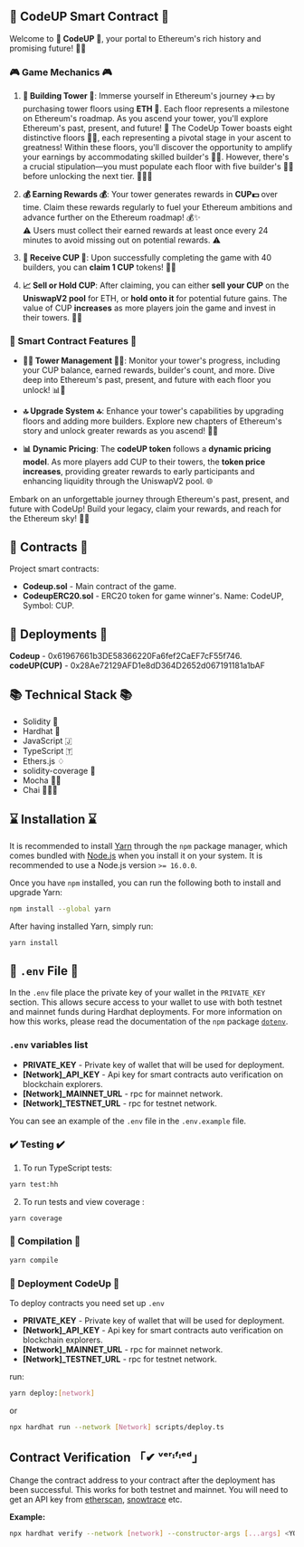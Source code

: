 ## 💎 CodeUP Smart Contract 💎

Welcome to **💎 CodeUP 💎**, your portal to Ethereum's rich history and promising future! 🏰🚀

### 🎮 Game Mechanics 🎮

1. **🏢 Building Tower 🏢**: Immerse yourself in Ethereum's journey ✈️💵 by purchasing tower floors using **ETH 💎**. Each floor represents a milestone on Ethereum's roadmap. As you ascend your tower, you'll explore Ethereum's past, present, and future! 🌆 The CodeUp Tower boasts eight distinctive floors 👷🏽, each representing a pivotal stage in your ascent to greatness! Within these floors, you'll discover the opportunity to amplify your earnings by accommodating skilled builder's 👨‍🚀. However, there's a crucial stipulation—you must populate each floor with five builder's 👨‍🚀 before unlocking the next tier. 🧑‍💻🔑

2. **💰 Earning Rewards 💰**: Your tower generates rewards in **CUP💵** over time. Claim these rewards regularly to fuel your Ethereum ambitions and advance further on the Ethereum roadmap! 💰✨  
   ⚠️ Users must collect their earned rewards at least once every 24 minutes to avoid missing out on potential rewards. ⚠️

3. **🚀 Receive CUP 🚀**: Upon successfully completing the game with 40 builders, you can **claim 1 CUP** tokens! 🌟🚀

4. **📈 Sell or Hold CUP**: After claiming, you can either **sell your CUP** on the **UniswapV2 pool** for ETH, or **hold onto it** for potential future gains. The value of CUP **increases** as more players join the game and invest in their towers. 💎🚀

### 🌟 Smart Contract Features 🌟

- **👨‍💼 Tower Management 👨‍💼**: Monitor your tower's progress, including your CUP balance, earned rewards, builder's count, and more. Dive deep into Ethereum's past, present, and future with each floor you unlock! 📊🏰

- **🔝 Upgrade System 🔝**: Enhance your tower's capabilities by upgrading floors and adding more builders. Explore new chapters of Ethereum's story and unlock greater rewards as you ascend! 🌟🚀

- **📊 Dynamic Pricing**: The **codeUP token** follows a **dynamic pricing model**. As more players add CUP to their towers, the **token price increases**, providing greater rewards to early participants and enhancing liquidity through the UniswapV2 pool. 🌐

Embark on an unforgettable journey through Ethereum's past, present, and future with CodeUp! Build your legacy, claim your rewards, and reach for the Ethereum sky! 🌟🌈

## 📜 Contracts 📜

Project smart contracts:
- **Codeup.sol** - Main contract of the game.  
- **CodeupERC20.sol** - ERC20 token for game winner's. Name: CodeUP, Symbol: CUP.

## 📜 Deployments 📜
**Codeup** - 0x61967661b3DE58366220Fa6fef2CaEF7cF55f746.  
**codeUP(CUP)** - 0x28Ae72129AFD1e8dD364D2652d067191181a1bAF

## 📚 Technical Stack 📚

- Solidity 💪
- Hardhat 🎩
- JavaScript 🇯
- TypeScript 🇹
- Ethers.js ♢
- solidity-coverage 💯
- Mocha 🧑‍💻
- Chai 👨🏻‍💻

## ⌛ Installation ⌛

It is recommended to install [Yarn](https://classic.yarnpkg.com) through the `npm` package manager, which comes bundled with [Node.js](https://nodejs.org) when you install it on your system. It is recommended to use a Node.js version `>= 16.0.0`.

Once you have `npm` installed, you can run the following both to install and upgrade Yarn:

```bash
npm install --global yarn
```

After having installed Yarn, simply run:

```bash
yarn install
```

## 🤫 `.env` File 🤫

In the `.env` file place the private key of your wallet in the `PRIVATE_KEY` section. This allows secure access to your wallet to use with both testnet and mainnet funds during Hardhat deployments. For more information on how this works, please read the documentation of the `npm` package [`dotenv`](https://www.npmjs.com/package/dotenv).

### `.env` variables list

- **PRIVATE_KEY** - Private key of wallet that will be used for deployment.
- **[Network]\_API_KEY** - Api key for smart contracts auto verification on blockchain explorers.
- **[Network]\_MAINNET_URL** - rpc for mainnet network.
- **[Network]\_TESTNET_URL** - rpc for testnet network.

You can see an example of the `.env` file in the `.env.example` file.



### ✔️ Testing ✔️

1. To run TypeScript tests:

```bash
yarn test:hh
```

2. To run tests and view coverage :

```bash
yarn coverage
```

### 💽 Compilation 💽

```bash
yarn compile
```

### 🚀 Deployment CodeUp 🚀

To deploy contracts you need set up `.env`

- **PRIVATE_KEY** - Private key of wallet that will be used for deployment.
- **[Network]\_API_KEY** - Api key for smart contracts auto verification on blockchain explorers.
- **[Network]\_MAINNET_URL** - rpc for mainnet network.
- **[Network]\_TESTNET_URL** - rpc for testnet network.

run:

```bash
yarn deploy:[network]
```

or

```bash
npx hardhat run --network [Network] scripts/deploy.ts
```

## Contract Verification 「✔ ᵛᵉʳᶦᶠᶦᵉᵈ」

Change the contract address to your contract after the deployment has been successful. This works for both testnet and mainnet. You will need to get an API key from [etherscan](https://etherscan.io), [snowtrace](https://snowtrace.io) etc.

**Example:**

```bash
npx hardhat verify --network [network] --constructor-args [...args] <YOUR_CONTRACT_ADDRESS>
```
